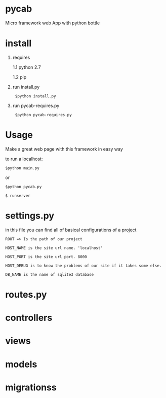 # pycab
Micro framework web App with python bottle

# install

1. requires

    1.1 python 2.7

    1.2 pip

2. run install.py

        $python install.py

3. run pycab-requires.py

        $python pycab-requires.py



# Usage

Make a great web page with this framework in easy way

to run a localhost:

    $python main.py

or

    $python pycab.py

    $ runserver

# settings.py

in this file you can find all of basical configurations of a project

    ROOT => Is the path of our project

    HOST_NAME is the site url name. 'localhost'
   
    HOST_PORT is the site url port. 8000

    HOST_DEBUG is to know the problems of our site if it takes some else.

    DB_NAME is the name of sqlite3 database


# routes.py

# controllers

# views

# models

# migrationss






